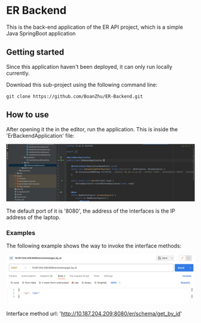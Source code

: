 # ER Backend

This is the back-end application of the ER API project, which is a simple 
Java SpringBoot application

## Getting started

Since this application haven't been deployed, it can only
run locally currently.

Download this sub-project using the following command line:

```
git clone https://github.com/BoanZhu/ER-Backend.git
```

## How to use

After opening it the in the editor, run the application. This is inside the 'ErBackendApplication' file:

![Architecture](images/springApplication.png)

The default port of it is '8080', the address of the interfaces 
is the IP address of the laptop. 

### Examples

The following example shows the way to invoke the interface methods:

![Architecture](images/interface.png)

Interface method url: 'http://10.187.204.209:8080/er/schema/get_by_id'
